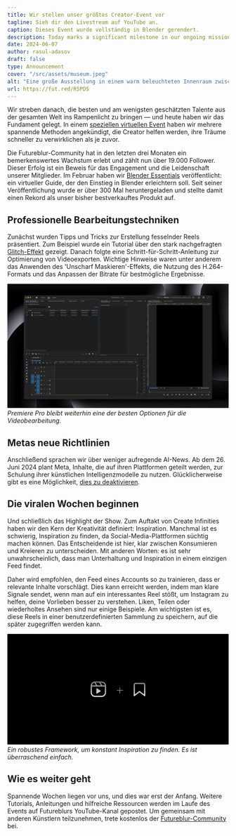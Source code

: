 ```yaml
---
title: Wir stellen unser größtes Creator-Event vor
tagline: Sieh dir den Livestream auf YouTube an.
caption: Dieses Event wurde vollständig in Blender gerendert.
description: Today marks a significant milestone in our ongoing mission to support and elevate the world’s most underrated talent.
date: 2024-06-07
author: rasul-adasov
draft: false
type: Announcement
cover: "/src/assets/museum.jpeg"
alt: "Eine große Ausstellung in einem warm beleuchteten Innenraum zwischen zwei Bäumen. Das Display in der Mitte hat die zeigt die Folie: Create, Polish, Repeat."
url: https://fut.red/R5PDS
---
```


Wir streben danach, die besten und am wenigsten geschätzten Talente aus der gesamten Welt ins Rampenlicht zu bringen — und heute haben wir das Fundament gelegt. In einem [speziellen virtuellen Event](https://fut.red/SvNo9) haben wir mehrere spannende Methoden angekündigt, die Creator helfen werden, ihre Träume schneller zu verwirklichen als je zuvor.

Die Futureblur-Community hat in den letzten drei Monaten ein bemerkenswertes Wachstum erlebt und zählt nun über 19.000 Follower. Dieser Erfolg ist ein Beweis für das Engagement und die Leidenschaft unserer Mitglieder. Im Februar haben wir [Blender Essentials](https://store.futureblur.com/l/ble) veröffentlicht: ein virtueller Guide, der den Einstieg in Blender erleichtern soll. Seit seiner Veröffentlichung wurde er über 300 Mal heruntergeladen und stellte damit einen Rekord als unser bisher bestverkauftes Produkt auf.

## Professionelle Bearbeitungstechniken

Zunächst wurden Tipps und Tricks zur Erstellung fesselnder Reels präsentiert. Zum Beispiel wurde ein Tutorial über den stark nachgefragten [Glitch-Effekt](https://fut.red/k7yrY) gezeigt. Danach folgte eine Schritt-für-Schritt-Anleitung zur Optimierung von Videoexporten. Wichtige Hinweise waren unter anderem das Anwenden des 'Unscharf Maskieren'-Effekts, die Nutzung des H.264-Formats und das Anpassen der Bitrate für bestmögliche Ergebnisse.

![Ein Screenshot eines leeren Premiere Pro-Projekts.](src/assets/premiere-pro.jpeg)
*Premiere Pro bleibt weiterhin eine der besten Optionen für die Videobearbeitung.*

## Metas neue Richtlinien

Anschließend sprachen wir über weniger aufregende AI-News. Ab dem 26. Juni 2024 plant Meta, Inhalte, die auf ihren Plattformen geteilt werden, zur Schulung ihrer künstlichen Intelligenzmodelle zu nutzen. Glücklicherweise gibt es eine Möglichkeit, [dies zu deaktivieren](https://fut.red/HcjbF).

## Die viralen Wochen beginnen

Und schließlich das Highlight der Show. Zum Auftakt von Create Infinities haben wir den Kern der Kreativität definiert: Inspiration. Manchmal ist es schwierig, Inspiration zu finden, da Social-Media-Plattformen süchtig machen können. Das Entscheidende ist hier, klar zwischen Konsumieren und Kreieren zu unterscheiden. Mit anderen Worten: es ist sehr unwahrscheinlich, dass man Unterhaltung und Inspiration in einem einzigen Feed findet.

Daher wird empfohlen, den Feed eines Accounts so zu trainieren, dass er relevante Inhalte vorschlägt. Dies kann erreicht werden, indem man klare Signale sendet, wenn man auf ein interessantes Reel stößt, um Instagram zu helfen, deine Vorlieben besser zu verstehen. Liken, Teilen oder wiederholtes Ansehen sind nur einige Beispiele. Am wichtigsten ist es, diese Reels in einer benutzerdefinierten Sammlung zu speichern, auf die später zugegriffen werden kann.

![Das Reels- und Lesezeichen-Symbol kombiniert.](src/assets/reels-collection.jpeg)
*Ein robustes Framework, um konstant Inspiration zu finden. Es ist überraschend einfach.*

## Wie es weiter geht

Spannende Wochen liegen vor uns, und dies war erst der Anfang. Weitere Tutorials, Anleitungen und hilfreiche Ressourcen werden im Laufe des Events auf Futureblurs YouTube-Kanal gepostet. Um gemeinsam mit anderen Künstlern teilzunehmen, trete kostenlos der [Futureblur-Community](https://fut.red/d) bei.
